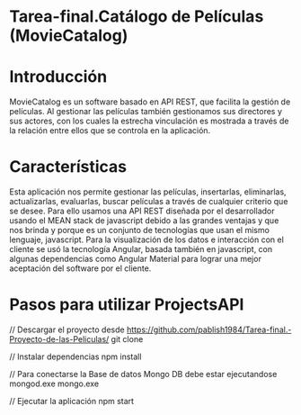 # Tarea-final.Catálogo de Películas (MovieCatalog)

# Introducción
MovieCatalog es un software basado en API REST, que facilita la gestión de películas. Al gestionar las películas también gestionamos sus directores y sus actores, con los cuales la estrecha vinculación es mostrada a través de la relación entre ellos que se controla en la aplicación.

# Características
Esta aplicación nos permite gestionar las películas, insertarlas, eliminarlas, actualizarlas, evaluarlas, buscar películas a través de cualquier criterio que se desee. Para ello usamos una API REST diseñada por el desarrollador usando el MEAN stack de javascript debido a las grandes ventajas y que nos brinda y porque es un conjunto de tecnologías que usan el mismo lenguaje, javascript. Para la visualización de los datos e interacción con el cliente se usó la tecnología Angular, basada también en javascript, con algunas dependencias como Angular Material para lograr una mejor aceptación del software por el cliente.

# Pasos para utilizar ProjectsAPI
// Descargar el proyecto desde https://github.com/pablish1984/Tarea-final.-Proyecto-de-las-Peliculas/ git clone

// Instalar dependencias npm install

// Para conectarse la Base de datos Mongo DB debe estar ejecutandose mongod.exe mongo.exe

// Ejecutar la aplicación npm start
